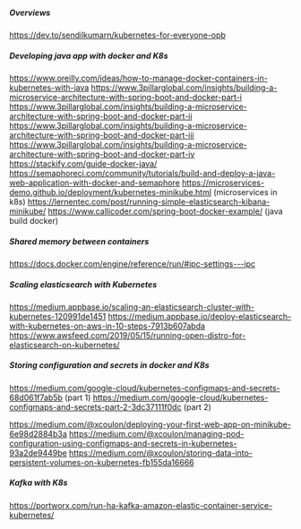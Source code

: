 ##### Overviews
https://dev.to/sendilkumarn/kubernetes-for-everyone-opb

##### Developing java app with docker and K8s
https://www.oreilly.com/ideas/how-to-manage-docker-containers-in-kubernetes-with-java
https://www.3pillarglobal.com/insights/building-a-microservice-architecture-with-spring-boot-and-docker-part-i
https://www.3pillarglobal.com/insights/building-a-microservice-architecture-with-spring-boot-and-docker-part-ii
https://www.3pillarglobal.com/insights/building-a-microservice-architecture-with-spring-boot-and-docker-part-iii
https://www.3pillarglobal.com/insights/building-a-microservice-architecture-with-spring-boot-and-docker-part-iv
https://stackify.com/guide-docker-java/
https://semaphoreci.com/community/tutorials/build-and-deploy-a-java-web-application-with-docker-and-semaphore
https://microservices-demo.github.io/deployment/kubernetes-minikube.html (microservices in k8s)
https://lernentec.com/post/running-simple-elasticsearch-kibana-minikube/
https://www.callicoder.com/spring-boot-docker-example/ (java build docker)

##### Shared memory between containers
https://docs.docker.com/engine/reference/run/#ipc-settings---ipc

##### Scaling elasticsearch with Kubernetes
https://medium.appbase.io/scaling-an-elasticsearch-cluster-with-kubernetes-120991de1451
https://medium.appbase.io/deploy-elasticsearch-with-kubernetes-on-aws-in-10-steps-7913b607abda
https://www.awsfeed.com/2019/05/15/running-open-distro-for-elasticsearch-on-kubernetes/


##### Storing configuration and secrets in docker and K8s
https://medium.com/google-cloud/kubernetes-configmaps-and-secrets-68d061f7ab5b (part 1)
https://medium.com/google-cloud/kubernetes-configmaps-and-secrets-part-2-3dc37111f0dc (part 2)

https://medium.com/@xcoulon/deploying-your-first-web-app-on-minikube-6e98d2884b3a
https://medium.com/@xcoulon/managing-pod-configuration-using-configmaps-and-secrets-in-kubernetes-93a2de9449be
https://medium.com/@xcoulon/storing-data-into-persistent-volumes-on-kubernetes-fb155da16666

##### Kafka with K8s
https://portworx.com/run-ha-kafka-amazon-elastic-container-service-kubernetes/
